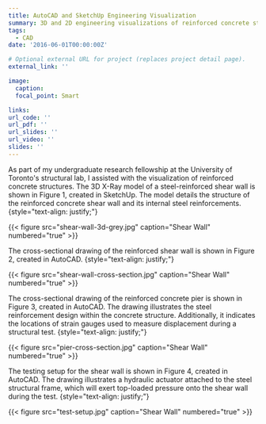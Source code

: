 ```yaml
---
title: AutoCAD and SketchUp Engineering Visualization
summary: 3D and 2D engineering visualizations of reinforced concrete structures using AutoCAD and SketchUp.
tags:
  - CAD
date: '2016-06-01T00:00:00Z'

# Optional external URL for project (replaces project detail page).
external_link: ''

image:
  caption: 
  focal_point: Smart

links:
url_code: ''
url_pdf: ''
url_slides: ''
url_video: ''
slides: ''
---
```


As part of my undergraduate research fellowship at the University of Toronto's structural lab, I assisted with the visualization of reinforced concrete structures. The 3D X-Ray model of a steel-reinforced shear wall is shown in Figure 1, created in SketchUp. The model details the structure of the reinforced concrete shear wall and its internal steel reinforcements.
{style="text-align: justify;"}

{{< figure src="shear-wall-3d-grey.jpg" caption="Shear Wall" numbered="true" >}}

The cross-sectional drawing of the reinforced shear wall is shown in Figure 2, created in AutoCAD.
{style="text-align: justify;"}

{{< figure src="shear-wall-cross-section.jpg" caption="Shear Wall" numbered="true" >}}

The cross-sectional drawing of the reinforced concrete pier is shown in Figure 3, created in AutoCAD. The drawing illustrates the steel reinforcement design within the concrete structure. Additionally, it indicates the locations of strain gauges used to measure displacement during a structural test.
{style="text-align: justify;"}

{{< figure src="pier-cross-section.jpg" caption="Shear Wall" numbered="true" >}}

The testing setup for the shear wall is shown in Figure 4, created in AutoCAD. The drawing illustrates a hydraulic actuator attached to the steel structural frame, which will exert top-loaded pressure onto the shear wall during the test.
{style="text-align: justify;"}

{{< figure src="test-setup.jpg" caption="Shear Wall" numbered="true" >}}